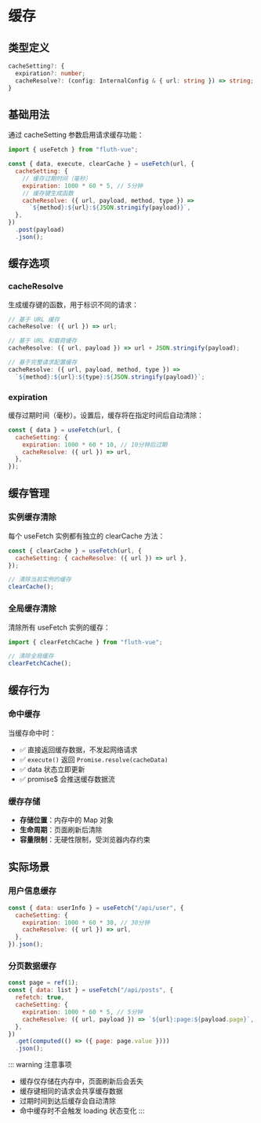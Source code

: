# 缓存

## 类型定义

```typescript
cacheSetting?: {
  expiration?: number;
  cacheResolve?: (config: InternalConfig & { url: string }) => string;
}
```

## 基础用法

通过 cacheSetting 参数启用请求缓存功能：

```javascript
import { useFetch } from "fluth-vue";

const { data, execute, clearCache } = useFetch(url, {
  cacheSetting: {
    // 缓存过期时间（毫秒）
    expiration: 1000 * 60 * 5, // 5分钟
    // 缓存键生成函数
    cacheResolve: ({ url, payload, method, type }) =>
      `${method}:${url}:${JSON.stringify(payload)}`,
  },
})
  .post(payload)
  .json();
```

## 缓存选项

### cacheResolve

生成缓存键的函数，用于标识不同的请求：

```javascript
// 基于 URL 缓存
cacheResolve: ({ url }) => url;

// 基于 URL 和载荷缓存
cacheResolve: ({ url, payload }) => url + JSON.stringify(payload);

// 基于完整请求配置缓存
cacheResolve: ({ url, payload, method, type }) =>
  `${method}:${url}:${type}:${JSON.stringify(payload)}`;
```

### expiration

缓存过期时间（毫秒）。设置后，缓存将在指定时间后自动清除：

```javascript
const { data } = useFetch(url, {
  cacheSetting: {
    expiration: 1000 * 60 * 10, // 10分钟后过期
    cacheResolve: ({ url }) => url,
  },
});
```

## 缓存管理

### 实例缓存清除

每个 useFetch 实例都有独立的 clearCache 方法：

```javascript
const { clearCache } = useFetch(url, {
  cacheSetting: { cacheResolve: ({ url }) => url },
});

// 清除当前实例的缓存
clearCache();
```

### 全局缓存清除

清除所有 useFetch 实例的缓存：

```javascript
import { clearFetchCache } from "fluth-vue";

// 清除全局缓存
clearFetchCache();
```

## 缓存行为

### 命中缓存

当缓存命中时：

- ✅ 直接返回缓存数据，不发起网络请求
- ✅ `execute()` 返回 `Promise.resolve(cacheData)`
- ✅ data 状态立即更新
- ✅ promise$ 会推送缓存数据流

### 缓存存储

- **存储位置**：内存中的 Map 对象
- **生命周期**：页面刷新后清除
- **容量限制**：无硬性限制，受浏览器内存约束

## 实际场景

### 用户信息缓存

```javascript
const { data: userInfo } = useFetch("/api/user", {
  cacheSetting: {
    expiration: 1000 * 60 * 30, // 30分钟
    cacheResolve: ({ url }) => url,
  },
}).json();
```

### 分页数据缓存

```javascript
const page = ref(1);
const { data: list } = useFetch("/api/posts", {
  refetch: true,
  cacheSetting: {
    expiration: 1000 * 60 * 5, // 5分钟
    cacheResolve: ({ url, payload }) => `${url}:page:${payload.page}`,
  },
})
  .get(computed(() => ({ page: page.value })))
  .json();
```

::: warning 注意事项

- 缓存仅存储在内存中，页面刷新后会丢失
- 缓存键相同的请求会共享缓存数据
- 过期时间到达后缓存会自动清除
- 命中缓存时不会触发 loading 状态变化
  :::

